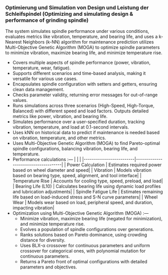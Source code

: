 ### Optimierung und Simulation von Design und Leistung der Schleifspindel (Optimizing and simulating design & performance of grinding spindle)
The system simulates spindle performance under various conditions, evaluates metrics like vibration, temperature, and bearing life, and uses a k-Nearest Neighbors (k-NN) algorithm for maintenance prediction utilizes Multi-Objective Genetic Algorithm (MOGA) to optimize spindle parameters to minimize vibration, maximize bearing life, and minimize temperature rise.

* Covers multiple aspects of spindle performance (power, vibration, temperature, wear, fatigue).
* Supports different scenarios and time-based analysis, making it versatile for various use cases.
* Encapsulates spindle configuration with setters and getters, ensuring clean data management.
* Checks parameter validity, returning error messages for out-of-range values.
* Runs simulations across three scenarios (High-Speed, High-Torque, Balanced) with different speed and load factors. Outputs detailed metrics like power, vibration, and bearing life.
* Simulates performance over a user-specified duration, tracking vibration, temperature, and load at 0.1-second intervals.
* Uses kNN on historical data to predict if maintenance is needed based on vibration, temperature, and other metrics.
* Uses Multi-Objective Genetic Algorithm (MOGA) to find Pareto-optimal spindle configurations, balancing vibration, bearing life, and temperature.
* Performance calculations :—
  |                         |                                     |
  |-------------------------|-------------------------------------|
  | Power Calculation        | Estimates required power based on wheel diameter and speed|
  | Vibration | Models vibration based on bearing type, speed, alignment, and tool interface|
  | Temperature Rise | Accounts for cooling type, speed, preload, and load|
  | Bearing Life (L10) | Calculates bearing life using dynamic load profiles and lubrication adjustments|
  | Spindle Fatigue Life | Estimates remaining life based on load-induced stress and S-N curve parameters|
  | Wheel Wear | Models wear based on load, peripheral speed, and duration, impacting vibration|
* Optimization using Multi-Objective Genetic Algorithm (MOGA) :—
  * Minimize vibration, maximize bearing life (negated for minimization), and minimize temperature rise.
  * Evolves a population of spindle configurations over generations.
  * Ranks solutions based on Pareto dominance, using crowding distance for diversity.
  * Uses BLX-α crossover for continuous parameters and uniform crossover for categorical ones, with polynomial mutation for continuous parameters.
  * Returns a Pareto front of optimal configurations with detailed parameters and objectives.
